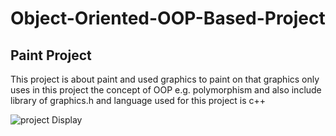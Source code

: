 # Object-Oriented-OOP-Based-Project
##  Paint Project

This project is about paint and used graphics to paint on that graphics
only uses in this project the concept of OOP e.g. polymorphism and also include
library of graphics.h and language used for this project is c++


![project Display](https://github.com/zeeshanmahar007/Object-Oriented-based-Project/blob/master/OOPProject.JPG)
